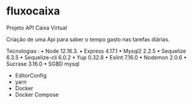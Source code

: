 # fluxocaixa
Projeto API Caixa Virtual

Criação de uma Api para saber o tempo gasto nas tarefas diárias.

Tecnologias :
•	Node 12.16.3.
•	Express 4.17.1
•	Mysql2 2.2.5
•	Sequelize 6.3.5
•	Sequelize-cli 6.0.2
•	Yup 0.32.8
•	Eslint 7.16.0
•	Nodemon 2.0.6
•	Sucrase 3.16.0
•	SGBD mysql
* EditorConfig
* yarn
* Docker
* Docker Compose



